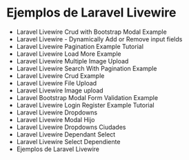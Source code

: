 # Ejemplos de Laravel Livewire

- Laravel Livewire Crud with Bootstrap Modal Example
- Laravel Livewire - Dynamically Add or Remove input fields
- Laravel Livewire Pagination Example Tutorial
- Laravel Livewire Load More Example
- Laravel Livewire Multiple Image Upload
- Laravel Livewire Search With Pagination Example
- Laravel Livewire Crud Example
- Laravel Livewire File Upload
- Laravel Livewire Image upload
- Laravel Bootstrap Modal Form Validation Example
- Laravel Livewire Login Register Example Tutorial
- Laravel Livewire Dropdowns
- Laravel Livewire Modal Hijo
- Laravel Livewire Dropdowns Ciudades
- Laravel Livewire Dependant Select
- Laravel Livewire Select Dependiente
- Ejemplos de Laravel Livewire
